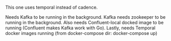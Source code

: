 This one uses temporal instead of cadence.

Needs Kafka to be running in the background. Kafka needs zookeeper to be running in the background.
Also needs Confluent-local docked image to be running (Confluent makes Kafka work with Go).
Lastly, needs Temporal docker images running (from docker-compose dir: docker-compose up)
